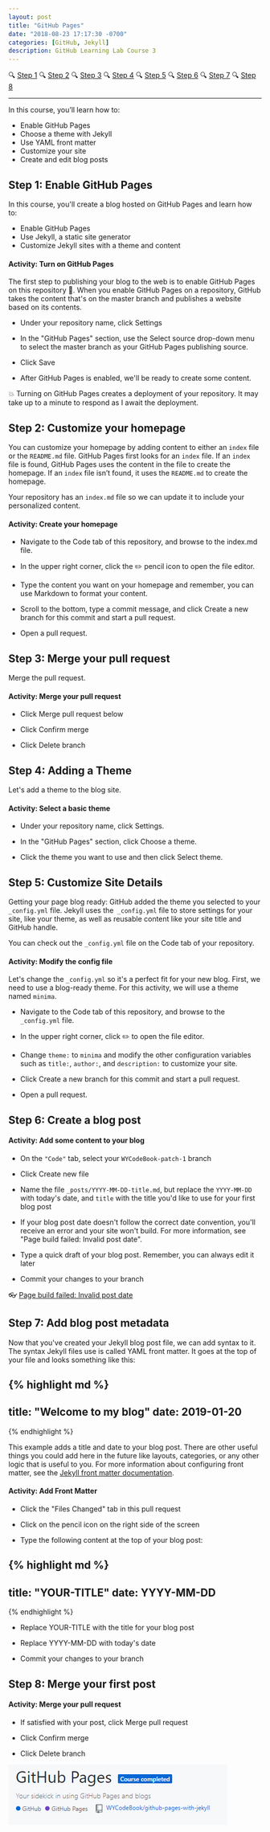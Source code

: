 ```yaml
---
layout: post
title: "GitHub Pages"
date: "2018-08-23 17:17:30 -0700"
categories: [GitHub, Jekyll]
description: GitHub Learning Lab Course 3
---
```


🔍 [Step 1](#step-1) 🔍 [Step 2](#step-2) 🔍 [Step 3](#step-3) 🔍 [Step 4](#step-4) 🔍 [Step 5](#step-5) 🔍 [Step 6](#step-6) 🔍 [Step 7](#step-7) 🔍 [Step 8](#step-8)

---

In this course, you’ll learn how to:

- Enable GitHub Pages
- Choose a theme with Jekyll
- Use YAML front matter
- Customize your site
- Create and edit blog posts

## Step 1: Enable GitHub Pages

In this course, you'll create a blog hosted on GitHub Pages and learn how to:

  - Enable GitHub Pages
  - Use Jekyll, a static site generator
  - Customize Jekyll sites with a theme and content

#### Activity: Turn on GitHub Pages

The first step to publishing your blog to the web is to enable GitHub Pages on this repository 📖. When you enable GitHub Pages on a repository, GitHub takes the content that's on the master branch and publishes a website based on its contents.

  - Under your repository name, click Settings

  - In the "GitHub Pages" section, use the Select source drop-down menu to select the master branch as your GitHub Pages publishing source.

  - Click Save

  - After GitHub Pages is enabled, we'll be ready to create some content.

💥 Turning on GitHub Pages creates a deployment of your repository. It may take up to a minute to respond as I await the deployment.

## Step 2: Customize your homepage

You can customize your homepage by adding content to either an `index` file or the `README.md` file. GitHub Pages first looks for an `index` file. If an `index` file is found, GitHub Pages uses the content in the file to create the homepage. If an `index` file isn’t found, it uses the `README.md` to create the homepage.

Your repository has an `index.md` file so we can update it to include your personalized content.

#### Activity: Create your homepage

  - Navigate to the Code tab of this repository, and browse to the index.md file.

  - In the upper right corner, click the ✏️ pencil icon to open the file editor.

  - Type the content you want on your homepage and remember, you can use Markdown to format your content.

  - Scroll to the bottom, type a commit message, and click Create a new branch for this commit and start a pull request.

  - Open a pull request.

## Step 3: Merge your pull request

Merge the pull request.

#### Activity: Merge your pull request

  - Click Merge pull request below

  - Click Confirm merge

  - Click Delete branch

## Step 4: Adding a Theme

Let's add a theme to the blog site.

#### Activity: Select a basic theme

  - Under your repository name, click Settings.

  - In the "GitHub Pages" section, click Choose a theme.

  - Click the theme you want to use and then click Select theme.

## Step 5: Customize Site Details

Getting your page blog ready: GitHub added the theme you selected to your `_config.yml` file. Jekyll uses the` _config.yml` file to store settings for your site, like your theme, as well as reusable content like your site title and GitHub handle.

You can check out the `_config.yml` file on the Code tab of your repository.

#### Activity: Modify the config file

Let's change the `_config.yml` so it's a perfect fit for your new blog. First, we need to use a blog-ready theme. For this activity, we will use a theme named `minima`.

  - Navigate to the Code tab of this repository, and browse to the `_config.yml` file.

  - In the upper right corner, click ✏️ to open the file editor.

  - Change `theme:` to `minima` and modify the other configuration variables such as `title:`, `author:`, and `description:` to customize your site.

  - Click Create a new branch for this commit and start a pull request.

  - Open a pull request.

## Step 6: Create a blog post

#### Activity: Add some content to your blog

  - On the `"Code"` tab, select your `WYCodeBook-patch-1` branch

  - Click Create new file

  - Name the file `_posts/YYYY-MM-DD-title.md`, but replace the `YYYY-MM-DD` with today's date, and `title` with the title you'd like to use for your first blog post

  - If your blog post date doesn't follow the correct date convention, you'll receive an error and your site won't build. For more information, see "Page build failed: Invalid post date".

  - Type a quick draft of your blog post. Remember, you can always edit it later

  - Commit your changes to your branch

👓 [Page build failed: Invalid post date](https://help.github.com/articles/page-build-failed-invalid-post-date/)

## Step 7: Add blog post metadata

Now that you've created your Jekyll blog post file, we can add syntax to it. The syntax Jekyll files use is called YAML front matter. It goes at the top of your file and looks something like this:

{% highlight md %}
---
title: "Welcome to my blog"
date: 2019-01-20
---
{% endhighlight %}

This example adds a title and date to your blog post. There are other useful things you could add here in the future like layouts, categories, or any other logic that is useful to you. For more information about configuring front matter, see the [Jekyll front matter documentation](https://jekyllrb.com/docs/frontmatter/).

#### Activity: Add Front Matter

  - Click the "Files Changed" tab in this pull request

  - Click on the pencil icon on the right side of the screen

  - Type the following content at the top of your blog post:

  {% highlight md %}
  ---
  title: "YOUR-TITLE"
  date: YYYY-MM-DD
  ---
  {% endhighlight %}

  - Replace YOUR-TITLE with the title for your blog post

  - Replace YYYY-MM-DD with today's date

  - Commit your changes to your branch

## Step 8: Merge your first post

#### Activity: Merge your pull request

  - If satisfied with your post, click Merge pull request

  - Click Confirm merge

  - Click Delete branch

![GitHub Course 3 Completed](/pic/GHcourse3.PNG)
